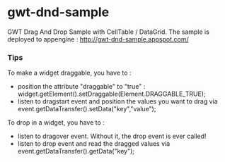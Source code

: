 gwt-dnd-sample
==============

GWT Drag And Drop Sample with CellTable / DataGrid.
The sample is deployed to appengine : http://gwt-dnd-sample.appspot.com/

### Tips
To make a widget draggable, you have to :
* position the attribute "draggable" to "true" : widget.getElement().setDraggable(Element.DRAGGABLE_TRUE);
* listen to dragstart event and position the values you want to drag via event.getDataTransfer().setData("key","value");

To drop in a widget, you have to :
* listen to dragover event. Without it, the drop event is ever called!
* listen to drop event and read the dragged values via event.getDataTransfer().getData("key");
